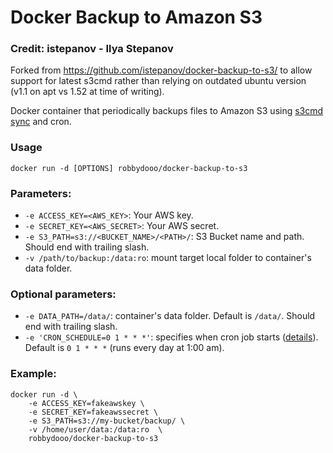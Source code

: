 Docker Backup to Amazon S3
===================

### Credit: istepanov - Ilya Stepanov

Forked from https://github.com/istepanov/docker-backup-to-s3/ to allow support for 
latest s3cmd rather than relying on outdated ubuntu version (v1.1 on apt vs 1.52 at time of writing).

Docker container that periodically backups files to Amazon S3 using [s3cmd sync](http://s3tools.org/s3cmd-sync) and cron.

### Usage

	docker run -d [OPTIONS] robbydooo/docker-backup-to-s3

### Parameters:

* `-e ACCESS_KEY=<AWS_KEY>`: Your AWS key.
* `-e SECRET_KEY=<AWS_SECRET>`: Your AWS secret.
* `-e S3_PATH=s3://<BUCKET_NAME>/<PATH>/`: S3 Bucket name and path. Should end with trailing slash. 
* `-v /path/to/backup:/data:ro`: mount target local folder to container's data folder.

### Optional parameters:

* `-e DATA_PATH=/data/`: container's data folder. Default is `/data/`. Should end with trailing slash.
* `-e 'CRON_SCHEDULE=0 1 * * *'`: specifies when cron job starts ([details](http://en.wikipedia.org/wiki/Cron)). Default is `0 1 * * *` (runs every day at 1:00 am). 

### Example:

    docker run -d \
    	-e ACCESS_KEY=fakeawskey \
		-e SECRET_KEY=fakeawssecret \
		-e S3_PATH=s3://my-bucket/backup/ \
		-v /home/user/data:/data:ro	 \	
		robbydooo/docker-backup-to-s3
